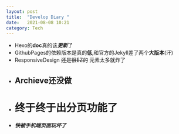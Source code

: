 ```yaml
---
layout: post
title:  "Develop Diary "
date:   2021-08-08 10:21
category: Tech
---
```

- Hexo的**doc**真的该***更新***了
- GithubPages的依赖版本是真的**低**,和官方的Jekyll差了两个**大版本**(汗)
- ResponsiveDesign ~~还是很EZ的~~ 元素太多就炸了
- ## Archieve还没做
- # 终于终于出分页功能了
- ***快被手机端页面玩坏了***



